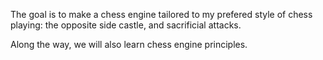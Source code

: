 The goal is to make a chess engine tailored to my prefered style of chess playing: the opposite side castle, and sacrificial attacks.

Along the way, we will also learn chess engine principles.